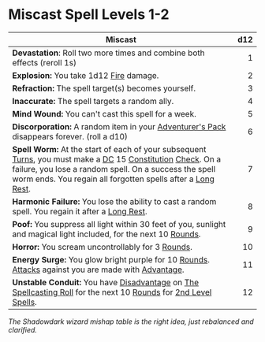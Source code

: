 # Miscast Spell Levels 1-2

| Miscast                                                                                                                                                                                                                                                                                                                                                                                                                                                         | d12 |
| --------------------------------------------------------------------------------------------------------------------------------------------------------------------------------------------------------------------------------------------------------------------------------------------------------------------------------------------------------------------------------------------------------------------------------------------------------------- | --: |
| **Devastation**: Roll two more times and combine both effects (reroll 1s)                                                                                                                                                                                                                                                                                                                                                                                       |   1 |
| **Explosion:** You take 1d12 [Fire](../../Damage%20Types/Fire.md) damage.                                                                                                                                                                                                                                                                                                                                                                                       |   2 |
| **Refraction:** The spell target(s) becomes yourself.                                                                                                                                                                                                                                                                                                                                                                                                           |   3 |
| **Inaccurate:** The spell targets a random ally.                                                                                                                                                                                                                                                                                                                                                                                                                |   4 |
| **Mind Wound:** You can't cast this spell for a week.                                                                                                                                                                                                                                                                                                                                                                                                           |   5 |
| **Discorporation:** A random item in your [Adventurer's Pack](../../Items/Individual%20Item%20Cards/Gear/100%20Coins/Adventurer's%20Pack.md) disappears forever. (roll a d10)                                                                                                                                                                                                                                                                                   |   6 |
| **Spell Worm:** At the start of each of your subsequent [Turns](../../Game%20Procedures/Turn.md), you must make a [DC](../../Game%20Procedures/DC.md) 15 [Constitution](../../Player%20Characters/Chosen%20Statistics/Constitution.md) [Check](../../Game%20Procedures/Check.md). On a failure, you lose a random spell. On a success the spell worm ends. You regain all forgotten spells after a [Long Rest](../../Game%20Procedures/Resting.md#Long%20Rest). |   7 |
| **Harmonic Failure:** You lose the ability to cast a random spell. You regain it after a [Long Rest](../../Game%20Procedures/Resting.md#Long%20Rest).                                                                                                                                                                                                                                                                                                           |   8 |
| **Poof:** You suppress all light within 30 feet of you, sunlight and magical light included, for the next 10 [Rounds](../../Game%20Procedures/Round.md).                                                                                                                                                                                                                                                                                                        |   9 |
| **Horror:** You scream uncontrollably for 3 [Rounds](../../Game%20Procedures/Round.md).                                                                                                                                                                                                                                                                                                                                                                         |  10 |
| **Energy Surge:** You glow bright purple for 10 [Rounds](../../Game%20Procedures/Round.md). [Attacks](../../Game%20Procedures/Attack.md) against you are made with [Advantage](../../Game%20Procedures/Dice%20Rolls/Advantage.md).                                                                                                                                                                                                                              |  11 |
| **Unstable Conduit:** You have [Disadvantage](../../Game%20Procedures/Dice%20Rolls/Disadvantage.md) on [The Spellcasting Roll](../Spellcasting/Spellcasting.md#The%20Spellcasting%20Roll) for the next 10 [Rounds](../../Game%20Procedures/Round.md) for [2nd Level Spells](../Spells/Spells%20by%20Level/Level%202/2nd%20Level%20Spells.md).                                                                                                                                   |  12 |

*The Shadowdark wizard mishap table is the right idea, just rebalanced and clarified.*
